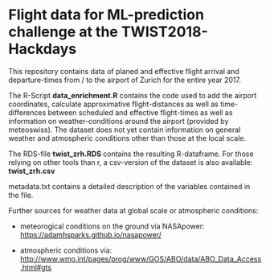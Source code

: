 # Flight data for ML-prediction challenge at the TWIST2018-Hackdays

This repository contains data of planed and effective flight arrival and departure-times from / to the airport of Zurich for the entire year 2017. 

The R-Script **data_enrichment.R** contains the code used to add the airport coordinates, calculate approximative flight-distances as well as time-differences between scheduled and effective flight-times as well as information on weather-conditions around the airport (provided by meteoswiss). The dataset does not yet contain information on general weather and atmospheric conditions other than those at the local scale. 

The RDS-file **twist_zrh.RDS** contains the resulting R-dataframe. For those relying on other tools than r, a csv-version of the dataset is also available: **twist_zrh.csv**

metadata.txt contains a detailed description of the variables contained in the file. 

Further sources for weather data at global scale or atmospheric conditions:

- meteorogical conditions on the ground via NASApower: https://adamhsparks.github.io/nasapower/

- atmospheric conditions via: http://www.wmo.int/pages/prog/www/GOS/ABO/data/ABO_Data_Access.html#gts
